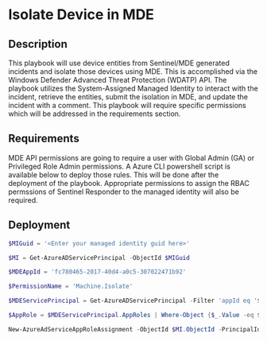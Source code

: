 # Isolate Device in MDE

## Description

This playbook will use device entities from Sentinel/MDE generated incidents and isolate those devices using MDE. This is accomplished via the Windows Defender Advanced Threat Protection (WDATP) API. The playbook utilizes the System-Assigned Managed Identity to interact with the incident, retrieve the entities, submit the isolation in MDE, and update the incident with a comment. This playbook will require specific permissions which will be addressed in the requirements section.

## Requirements

MDE API permissions are going to require a user with Global Admin (GA) or Privileged Role Admin permissions. A Azure CLI powershell script is available below to deploy those rules. This will be done after the deployment of the playbook. Appropriate permissions to assign the RBAC permssions of Sentinel Responder to the managed identity will also be required.

## Deployment


```powershell
$MIGuid = '<Enter your managed identity guid here>' 

$MI = Get-AzureADServicePrincipal -ObjectId $MIGuid 

$MDEAppId = 'fc780465-2017-40d4-a0c5-307022471b92' 

$PermissionName = 'Machine.Isolate' 

$MDEServicePrincipal = Get-AzureADServicePrincipal -Filter 'appId eq '$MDEAppId'' 

$AppRole = $MDEServicePrincipal.AppRoles | Where-Object {$_.Value -eq $PermissionName -and $_.AllowedMemberTypes -contains 'Application'} 

New-AzureAdServiceAppRoleAssignment -ObjectId $MI.ObjectId -PrincipalId $MI.ObjectId ` -ResourceId $MDEServicePrincipal.ObjectId -Id $AppRole.Id
```
